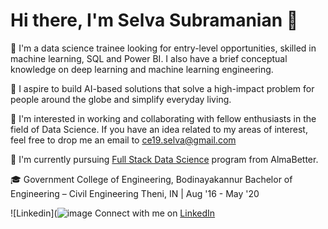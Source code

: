 # Hi there, I'm Selva Subramanian 👋

🔭 I'm a data science trainee looking for entry-level opportunities, skilled in machine learning, SQL and Power BI. I also have a brief conceptual knowledge on deep learning and machine learning engineering.

💬 I aspire to build AI-based solutions that solve a high-impact problem for people around the globe and simplify everyday living.

👯 I'm interested in working and collaborating with fellow enthusiasts in the field of Data Science. If you have an idea related to my areas of interest, feel free to drop me an email to ce19.selva@gmail.com

🌱 I'm currently pursuing [Full Stack Data Science](https://www.almabetter.com/courses/data-science-pro-program) program from AlmaBetter. 

🎓 Government College of Engineering, Bodinayakannur
Bachelor of Engineering – Civil Engineering	Theni, IN | Aug '16 - May '20
 
![Linkedin](![image](https://user-images.githubusercontent.com/81951194/154852837-0ff41bbf-b371-4d37-95d8-128fa3343443.png) Connect with me on [LinkedIn](linkedin.com/in/selva-subramanian-957361191)
